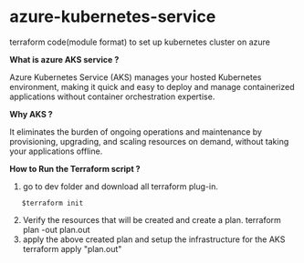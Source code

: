 # azure-kubernetes-service
terraform code(module format) to set up kubernetes cluster on azure

**What is azure AKS service ?**

Azure Kubernetes Service (AKS) manages your hosted Kubernetes environment, making it quick and easy to deploy and manage containerized applications without container orchestration expertise. 

**Why AKS ?**

It eliminates the burden of ongoing operations and maintenance by provisioning, upgrading, and scaling resources on demand, without taking your applications offline.

**How to Run the Terraform script ?**
1. go to dev folder and download all terraform plug-in.
```
   $terraform init
```
2. Verify the resources that will be created and create a plan.
   terraform plan -out plan.out
3. apply the above created plan and setup the infrastructure for the AKS 
   terraform apply "plan.out"
